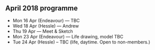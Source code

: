 ## April 2018 programme

* Mon 16 Apr (Endeavour) — TBC
* Wed 18 Apr (Hessle) — Andrew
* Thu 19 Apr — Meet & Sketch
* Mon 23 Apr (Endeavour) — Life drawing, model TBC
* Tue 24 Apr (Hessle) – TBC (life, daytime. Open to non-members.)
